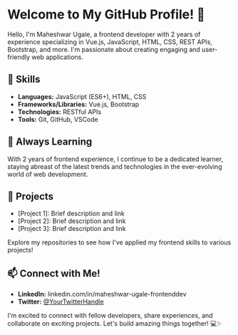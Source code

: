 # Welcome to My GitHub Profile! 👋

Hello, I'm Maheshwar Ugale, a frontend developer with 2 years of experience specializing in Vue.js, JavaScript, HTML, CSS, REST APIs, Bootstrap, and more. I'm passionate about creating engaging and user-friendly web applications.

## 🔧 Skills

- **Languages:** JavaScript (ES6+), HTML, CSS
- **Frameworks/Libraries:** Vue.js, Bootstrap
- **Technologies:** RESTful APIs
- **Tools:** Git, GitHub, VSCode

## 🌱 Always Learning

With 2 years of frontend experience, I continue to be a dedicated learner, staying abreast of the latest trends and technologies in the ever-evolving world of web development.

## 🚀 Projects

- [Project 1]: Brief description and link
- [Project 2]: Brief description and link
- [Project 3]: Brief description and link

Explore my repositories to see how I've applied my frontend skills to various projects!

## 📫 Connect with Me!

- **LinkedIn:** linkedin.com/in/maheshwar-ugale-frontenddev
- **Twitter:** [@YourTwitterHandle](https://twitter.com/yourhandle)

I'm excited to connect with fellow developers, share experiences, and collaborate on exciting projects. Let's build amazing things together! 💻✨

